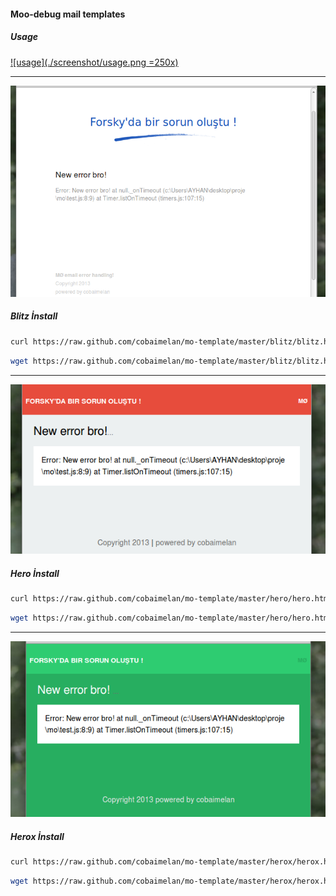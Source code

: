 #### Moo-debug mail templates


##### Usage

[![usage](./screenshot/usage.png =250x)](https://asciinema.org/a/7664)

* * *


![Blitz](./screenshot/blitz.png )

##### Blitz İnstall

```bash
curl https://raw.github.com/cobaimelan/mo-template/master/blitz/blitz.html -o blitz.html
``` 


```bash
wget https://raw.github.com/cobaimelan/mo-template/master/blitz/blitz.html -o blitz.html
``` 



* * *


![Hero](./screenshot/hero.png )

##### Hero İnstall

```bash
curl https://raw.github.com/cobaimelan/mo-template/master/hero/hero.html -o hero.html
``` 


```bash
wget https://raw.github.com/cobaimelan/mo-template/master/hero/hero.html -o hero.html
``` 


* * *


![Herox](./screenshot/herox.png )

##### Herox İnstall

```bash
curl https://raw.github.com/cobaimelan/mo-template/master/herox/herox.html -o herox.html
``` 


```bash
wget https://raw.github.com/cobaimelan/mo-template/master/herox/herox.html  -o herox.html
``` 